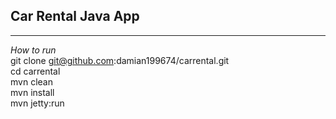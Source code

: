 ## Car Rental Java App

---
*How to run*  
git clone git@github.com:damian199674/carrental.git  
cd carrental  
mvn clean  
mvn install  
mvn jetty:run  
